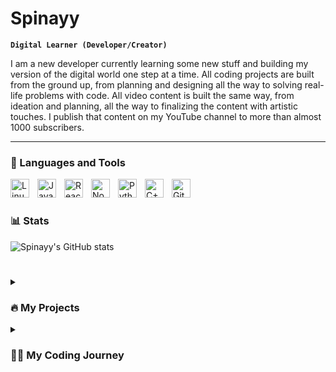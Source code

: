 # Spinayy

**`Digital Learner (Developer/Creator)`**

I am a new developer currently learning some new stuff and building my version of the digital world one step at a time. All coding projects are built from the ground up, from planning and designing all the way to solving real-life problems with code. All video content is built the same way, from ideation and planning, all the way to finalizing the content with artistic touches. I publish that content on my YouTube channel to more than almost 1000 subscribers.

---

### 🧰 Languages and Tools

<img align="left" alt="Linux" width="30px" style="padding-right:10px;" src="https://cdn.jsdelivr.net/gh/devicons/devicon/icons/linux/linux-original.svg" />
<img align="left" alt="JavaScript" width="30px" style="padding-right:10px;" src="https://cdn.jsdelivr.net/gh/devicons/devicon/icons/javascript/javascript-plain.svg" />
<img align="left" alt="React" width="30px" style="padding-right:10px;" src="https://cdn.jsdelivr.net/gh/devicons/devicon/icons/react/react-original.svg" />
<img align="left" alt="NodeJS" width="30px" style="padding-right:10px;" src="https://cdn.jsdelivr.net/gh/devicons/devicon/icons/nodejs/nodejs-original.svg" />
<img align="left" alt="Python" width="30px" style="padding-right:10px;" src="https://cdn.jsdelivr.net/gh/devicons/devicon/icons/python/python-plain.svg" />
<img align="left" alt="C++" width="30px" style="padding-right:10px;" src="https://cdn.jsdelivr.net/gh/devicons/devicon/icons/cplusplus/cplusplus-line.svg" />
<img align="left" alt="GitHub" width="30px" style="padding-right:10px;" src="https://cdn.jsdelivr.net/gh/devicons/devicon/icons/github/github-original.svg" />
<br />

#

### 📊 Stats

![Spinayy's GitHub stats](https://github-readme-stats.vercel.app/api?username=spinayy&show_icons=true&theme=gruvbox)

<!-- ![GitHub Streak](https://streak-stats.demolab.com?user=ForrestKnight&theme=gruvbox&border_radius=4.5) -->

#

<details>
<summary><h3>🔥 My Projects</h3></summary>

1. [XAuth](https://github.com/XAuth-ru) - A new authentication service 
2. [ProjectMedusa](https://discord.gg/unban) - A hardware program that removes penalties from games

</details>

<details>
 <summary><h3>👨‍💻 My Coding Journey</h3></summary>
   I started my coding journey as a 12yo student with a passion to learn everything I could about this programming world - code, unix, linux, theory. And all the while, teaching myself python with a dream to build my own program, but that soon got overshadowed by my desire to excel in C#. A desire that landed me making a good and successful application. However, I had another desire, to learn CPP. I eventually learned beginner CPP, and that has been my focus ever since. Now I am working on a new project that should work out just fine, but again, you need to have a backup plan. It's easier to use something ready than go out on a ledge and build my own product. I do have to eat, at the end of the day, but I think it's time. It's time to get uncomfortable again. I have a burning desire to get back on the horse, and fulfill that dream younger me had of building my own app, my own product. 
 
https://xauth.ru
https://youtube.com/Spinayy
 


